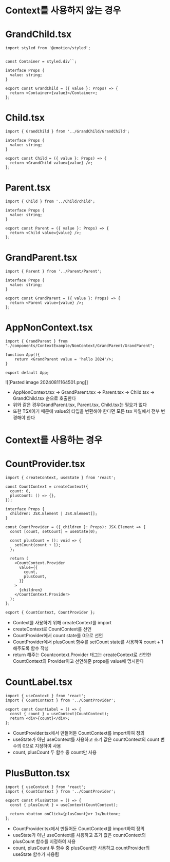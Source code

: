 # Context를 사용하지 않는 경우

# GrandChild.tsx
```tsx
import styled from '@emotion/styled';

  
const Container = styled.div``;

interface Props {
  value: string;
}

export const GrandChild = ({ value }: Props) => {
  return <Container>{value}</Container>;
};
```

# Child.tsx
```tsx
import { GrandChild } from '../GrandChild/GrandChild';

interface Props {
  value: string;
}

export const Child = ({ value }: Props) => {
  return <GrandChild value={value} />;
};
```

# Parent.tsx
```tsx
import { Child } from '../Child/child';

interface Props {
  value: string;
}

export const Parent = ({ value }: Props) => {
  return <Child value={value} />;
};
```

# GrandParent.tsx
```tsx
import { Parent } from '../Parent/Parent';

interface Props {
  value: string;
}

export const GrandParent = ({ value }: Props) => {
  return <Parent value={value} />;
};
```

# AppNonContext.tsx
```tsx
import { GrandParent } from "./components/ContextExample/NonContext/GrandParent/GrandParent";

function App(){
    return <GrandParent value = 'hello 2024'/>;
}

export default App;

```
![[Pasted image 20240811164501.png]]

- AppNonContext.tsx -> GrandParent.tsx -> Parent.tsx -> Child.tsx -> GrandChild.tsx 순으로 호출한다
- 위와 같은 경우GrandParent.tsx, Parent.tsx, Child.tsx는 필요가 없다
- 또한 TSX이기 때문에 value의 타입을 변환해야 한다면 모든 tsx 파일에서 전부 변경해야 한다

# Context를 사용하는 경우

# CountProvider.tsx
```tsx
import { createContext, useState } from 'react';

const CountContext = createContext({
  count: 0,
  plusCount: () => {},
});

interface Props {
  children: JSX.Element | JSX.Element[];
}

const CountProvider = ({ children }: Props): JSX.Element => {
  const [count, setCount] = useState(0);

  const plusCount = (): void => {
    setCount(count + 1);
  };

  return (
    <CountContext.Provider
      value={{
        count,
        plusCount,
      }}
    >
      {children}
    </CountContext.Provider>
  );
};

export { CountContext, CountProvider };
```
- Context를 사용하기 위해 createContext를 import
- createContext로 CountContext를 선언
- CountProvider에서 count state를 0으로 선언
- CountProvider에서 plusCount 함수를 setCount state를 사용하여 count + 1 해주도록 함수 작성
- return 해주는 Countcontext.Provider 태그는 createContext로 선언한 CountContext의 Provider이고 선언해준 props를 value에 명시한다
# CountLabel.tsx
```tsx
import { useContext } from 'react';
import { CountContext } from '../CountProvider';

export const CountLabel = () => {
  const { count } = useContext(CountContext);
  return <div>{count}</div>;
};
```
- CountProvider.tsx에서 만들어둔 CountContext를 import하여 정의
- useState가 아닌 useContext를 사용하고 초기 값은 countContext의 count 변수의 0으로 지정하여 사용
- count, plusCount 두 함수 중 count만 사용
# PlusButton.tsx
```tsx
import { useContext } from 'react';
import { CountContext } from '../CountProvider';

export const PlusButton = () => {
  const { plusCount } = useContext(CountContext);

  return <button onClick={plusCount}>+ 1</button>;
};
```
- CountProvider.tsx에서 만들어둔 CountContext를 import하여 정의
- useState가 아닌 useContext를 사용하고 초기 값은 countContext의 plusCount 함수를 지정하여 사용
- count, plusCount 두 함수 중 plusCount만 사용하고 countProvider의 useState 함수가 사용됨



